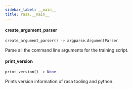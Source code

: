 ```yaml
---
sidebar_label: __main__
title: rasa.__main__
---
```


#### create\_argument\_parser

```python
create_argument_parser() -> argparse.ArgumentParser
```

Parse all the command line arguments for the training script.

#### print\_version

```python
print_version() -> None
```

Prints version information of rasa tooling and python.

